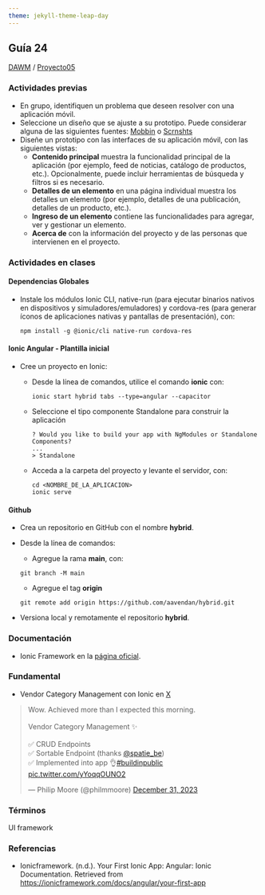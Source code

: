 ```yaml
---
theme: jekyll-theme-leap-day
---
```


## Guía 24

[DAWM](/DAWM/) / [Proyecto05](/DAWM/proyectos/2024/proyecto05)

### Actividades previas

* En grupo, identifiquen un problema que deseen resolver con una aplicación móvil.
* Seleccione un diseño que se ajuste a su prototipo. Puede considerar alguna de las siguientes fuentes: [Mobbin](https://mobbin.com/browse/android/apps) o [Scrnshts](https://scrnshts.club/) 
* Diseñe un prototipo con las interfaces de su aplicación móvil, con las siguientes vistas:
  + **Contenido principal** muestra la funcionalidad principal de la aplicación (por ejemplo, feed de noticias, catálogo de productos, etc.). Opcionalmente, puede incluir herramientas de búsqueda y filtros si es necesario.
  + **Detalles de un elemento** en una página individual muestra los detalles un elemento (por ejemplo, detalles de una publicación, detalles de un producto, etc.).
  + **Ingreso de un elemento** contiene las funcionalidades para agregar, ver y gestionar un elemento.
  + **Acerca de** con la información del proyecto y de las personas que intervienen en el proyecto.

### Actividades en clases

#### Dependencias Globales

* Instale los módulos Ionic CLI, native-run (para ejecutar binarios nativos en dispositivos y simuladores/emuladores) y cordova-res (para generar íconos de aplicaciones nativas y pantallas de presentación), con: 

    ```command
    npm install -g @ionic/cli native-run cordova-res
    ```
#### Ionic Angular - Plantilla inicial

* Cree un proyecto en Ionic:
  + Desde la línea de comandos, utilice el comando **ionic** con: 

    ```command
    ionic start hybrid tabs --type=angular --capacitor
    ```

  + Seleccione el tipo componente Standalone para construir la aplicación

  	```command
  	? Would you like to build your app with NgModules or Standalone Components?
  	...
  	> Standalone
  	```

  + Acceda a la carpeta del proyecto y levante el servidor, con:

  	```command
  	cd <NOMBRE_DE_LA_APLICACION> 
  	ionic serve
  	```


#### Github

* Crea un repositorio en GitHub con el nombre **hybrid**.
* Desde la línea de comandos:
  
  + Agregue la rama **main**, con: 
  ```command
  git branch -M main
  ```

  + Agregue el tag **origin**
  ```command
  git remote add origin https://github.com/aavendan/hybrid.git
  ```

* Versiona local y remotamente el repositorio **hybrid**.

### Documentación

* Ionic Framework en la [página oficial](https://ionicframework.com/).

### Fundamental

* Vendor Category Management con Ionic en [X](https://twitter.com/Ionicframework)

<blockquote class="twitter-tweet" data-media-max-width="560"><p lang="en" dir="ltr">Wow. Achieved more than I expected this morning.<br><br>Vendor Category Management ✨<br><br>✅ CRUD Endpoints<br>✅ Sortable Endpoint (thanks <a href="https://twitter.com/spatie_be?ref_src=twsrc%5Etfw">@spatie_be</a>)<br>✅ Implemented into app 👌<a href="https://twitter.com/hashtag/buildinpublic?src=hash&amp;ref_src=twsrc%5Etfw">#buildinpublic</a> <a href="https://t.co/yYoqqOUNO2">pic.twitter.com/yYoqqOUNO2</a></p>&mdash; Philip Moore (@philmmoore) <a href="https://twitter.com/philmmoore/status/1741406339924943136?ref_src=twsrc%5Etfw">December 31, 2023</a></blockquote> <script async src="https://platform.twitter.com/widgets.js" charset="utf-8"></script>

### Términos

UI framework

### Referencias

* Ionicframework. (n.d.). Your First Ionic App: Angular: Ionic Documentation. Retrieved from https://ionicframework.com/docs/angular/your-first-app